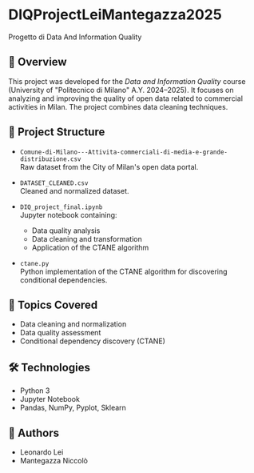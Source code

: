 
# DIQProjectLeiMantegazza2025
Progetto di Data And Information Quality


## 📌 Overview

This project was developed for the *Data and Information Quality* course (University of "Politecnico di Milano" A.Y. 2024–2025). It focuses on analyzing and improving the quality of open data related to commercial activities in Milan. The project combines data cleaning techniques.

## 📁 Project Structure

- `Comune-di-Milano---Attivita-commerciali-di-media-e-grande-distribuzione.csv`  
  Raw dataset from the City of Milan's open data portal.

- `DATASET_CLEANED.csv`  
  Cleaned and normalized dataset.

- `DIQ_project_final.ipynb`  
  Jupyter notebook containing:
  - Data quality analysis
  - Data cleaning and transformation
  - Application of the CTANE algorithm

- `ctane.py`  
  Python implementation of the CTANE algorithm for discovering conditional dependencies.

## 🧠 Topics Covered

- Data cleaning and normalization  
- Data quality assessment  
- Conditional dependency discovery (CTANE)

## 🛠️ Technologies

- Python 3
- Jupyter Notebook
- Pandas, NumPy, Pyplot, Sklearn

## 👥 Authors

- Leonardo Lei  
- Mantegazza Niccolò


